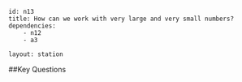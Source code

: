 ````
id: n13
title: How can we work with very large and very small numbers?
dependencies:
	- n12
	- a3

layout: station
````
##Key Questions